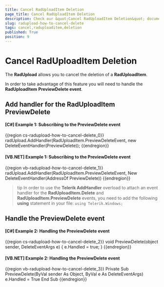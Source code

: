```yaml
---
title: Cancel RadUploadItem Deletion
page_title: Cancel RadUploadItem Deletion
description: Check our &quot;Cancel RadUploadItem Deletion&quot; documentation article for the RadUpload {{ site.framework_name }} control.
slug: radupload-how-to-cancel-delete
tags: cancel,raduploaditem,deletion
published: True
position: 9
---
```


# Cancel RadUploadItem Deletion

The __RadUpload__ allows you to cancel the deletion of a __RadUploadItem__.	  

In order to take advantage of this feature you will need to handle the __RadUploadItem__ __PreviewDelete event__.

## Add handler for the RadUploadItem PreviewDelete

#### __[C#] Example 1: Subscribing to the PreviewDelete event__  
{{region cs-radupload-how-to-cancel-delete_0}}
	radUpload.AddHandler(RadUploadItem.PreviewDeleteEvent, new DeleteEventHandler(PreviewDelete));
{{endregion}}

#### __[VB.NET] Example 1: Subscribing to the PreviewDelete event__  
{{region vb-radupload-how-to-cancel-delete_1}}
	radUpload.AddHandler(RadUploadItem.PreviewDeleteEvent, New DeleteEventHandler(AddressOf PreviewDelete))
{{endregion}}

>tip In order to use the __Telerik AddHandler__ overload to attach an event handler for the __RadUploadItem.Delete__ and __RadUploadItem.PreviewDelete__ events, you need to add the following __using__ statement in your file: `using Telerik.Windows;`			

## Handle the PreviewDelete event

#### __[C#] Example 2: Handling the PreviewDelete event__  
{{region cs-radupload-how-to-cancel-delete_2}}
	void PreviewDelete(object sender, DeleteEventArgs e)
	{
	 e.Handled = true;
	}
{{endregion}}

#### __[VB.NET] Example 2: Handling the PreviewDelete event__  
{{region vb-radupload-how-to-cancel-delete_3}}
	Private Sub PreviewDelete(ByVal sender As Object, ByVal e As DeleteEventArgs)
	 e.Handled = True
	End Sub
{{endregion}}

